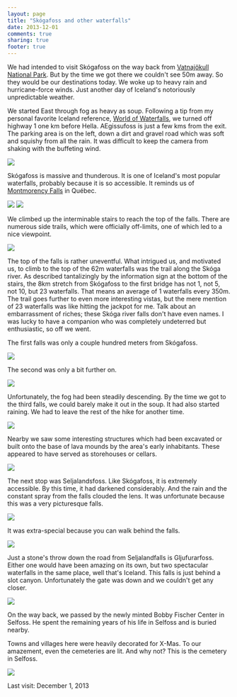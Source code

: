 ```yaml
---
layout: page
title: "Skógafoss and other waterfalls"
date: 2013-12-01
comments: true
sharing: true
footer: true
---
```

We had intended to visit Skógafoss on the way back from [Vatnajökull National Park](../vatnajokull-national-park).  But by the time we got there we couldn't see 50m away. So they would be our destinations today.  We woke up to heavy rain and hurricane-force winds. Just another day of Iceland's notoriously unpredictable weather.

We started East through fog as heavy as soup.  Following a tip from my personal favorite Iceland reference, [World of Waterfalls](http://www.world-of-waterfalls.com/iceland.html), we turned off highway 1 one km before Hella.  AEgissufoss is just a few kms from the exit.  The parking area is on the left, down a dirt and gravel road which was soft and squishy from all the rain. It was difficult to keep the camera from shaking with the buffeting wind.

![](http://yentran.isamonkey.org/gallery/iceland/dsc_7261.jpg)

Skógafoss is massive and thunderous. It is one of Iceland's most popular waterfalls, probably because it is so accessible.  It reminds us of [Montmorency Falls](/blog/2011/07/05/quebec-3-july) in Québec.

![](http://yentran.isamonkey.org/gallery/iceland/dsc_7358.jpg)
![](http://yentran.isamonkey.org/gallery/iceland/dsc_7364.jpg)

We climbed up the interminable stairs to reach the top of the falls.  There are numerous side trails, which were officially off-limits, one of which led to a nice viewpoint.

![](http://yentran.isamonkey.org/gallery/iceland/dsc_7280.jpg)

The top of the falls is rather uneventful.  What intrigued us, and motivated us, to climb to the top of the 62m waterfalls was the trail along the Skóga river.  As described tantalizingly by the information sign at the bottom of the stairs, the 8km stretch from Skógafoss to the first bridge has not 1, not 5, not 10, but 23 waterfalls.  That means an average of 1 waterfalls every 350m. The trail goes further to even more interesting vistas, but the mere mention of 23 waterfalls was like hitting the jackpot for me. Talk about an embarrassment of riches; these Skóga river falls don't have even names. I was lucky to have a companion who was completely undeterred but enthusiastic, so off we went.  

The first falls was only a couple hundred meters from Skógafoss.

![](http://yentran.isamonkey.org/gallery/iceland/dsc_7294.jpg)

The second was only a bit further on.  

![](http://yentran.isamonkey.org/gallery/iceland/dsc_7312.jpg)

Unfortunately, the fog had been steadily descending.  By the time we got to the third falls, we could barely make it out in the soup.  It had also started raining.  We had to leave the rest of the hike for another time.

![](http://yentran.isamonkey.org/gallery/iceland/dsc_7331.jpg)

Nearby we saw some interesting structures which had been excavated or built onto the base of lava mounds by the area's early inhabitants.  These appeared to have served as storehouses or cellars.

![](http://yentran.isamonkey.org/gallery/iceland/dsc_7373.jpg)

The next stop was Seljalandsfoss.  Like Skógafoss, it is extremely accessible.  By this time, it had darkened considerably. And the rain and the constant spray from the falls clouded the lens.  It was unfortunate because this was a very picturesque falls.

![](http://yentran.isamonkey.org/gallery/iceland/dsc_7383.jpg)

It was extra-special because you can walk behind the falls.

![](http://yentran.isamonkey.org/gallery/iceland/dsc_7389.jpg)

Just a stone's throw down the road from Seljalandfalls is Gljufurarfoss.  Either one would have been amazing on its own, but two spectacular waterfalls in the same place, well that's Iceland. This falls is just behind a slot canyon.  Unfortunately the gate was down and we couldn't get any closer.

![](http://yentran.isamonkey.org/gallery/iceland/dsc_7411.jpg)

On the way back, we passed by the newly minted Bobby Fischer Center in Selfoss.  He spent the remaining years of his life in Selfoss and is buried nearby.

Towns and villages here were heavily decorated for X-Mas.  To our amazement, even the cemeteries are lit.  And why not? This is the cemetery in Selfoss.

![](http://yentran.isamonkey.org/gallery/iceland/dsc_7427.jpg)

Last visit: December 1, 2013